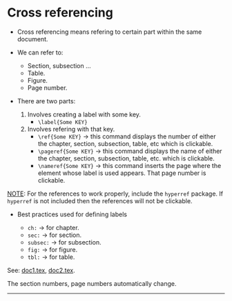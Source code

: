 # Cross referencing

* Cross referencing means refering to certain part within the same document.
* We can refer to:
	* Section, subsection ...
	* Table.
	* Figure.
	* Page number.

* There are two parts:
	1. Involves creating a label with some key.
		* `\label{Some KEY}`
	2. Involves refering with that key.
		* `\ref{Some KEY}` $\rightarrow$ this command displays the number of either the chapter, section, subsection, table, etc which is clickable.
		* `\pageref{Some KEY}` $\rightarrow$ this command displays the name of either the chapter, section, subsection, table, etc. which is clickable.
		* `\nameref{Some KEY}` $\rightarrow$ this command inserts the page where the element whose label is used appears. That page number is clickable.

<ins>NOTE</ins>: For the references to work properly, include the `hyperref` package. If `hyperref` is not included then the references will
not be clickable.

* Best practices used for defining labels

	* `ch:` $\rightarrow$ for chapter.
	* `sec:` $\rightarrow$ for section.
	* `subsec:` $\rightarrow$ for subsection.
	* `fig:` $\rightarrow$ for figure.
	* `tbl:` $\rightarrow$ for table.

See: [doc1.tex](https://github.com/0x50-0x42/latex/blob/LaTeX/Topic5/session3/doc1.tex), [doc2.tex](https://github.com/0x50-0x42/latex/blob/LaTeX/Topic5/session3/doc2.tex).

The section numbers, page numbers automatically change.

---
